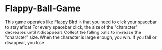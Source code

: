 # Flappy-Ball-Game
This game operates like Flappy BIrd in that you need to click your spacebar to stay afloat
For every spacebar click, the size of the "character" decreases until it disappears 
Collect the falling balls to increase the "character" size. 
When the character is large enough, you win.
If you fall or disappear, you lose
